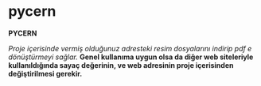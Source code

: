 # pycern


**PYCERN**

*Proje içerisinde vermiş olduğunuz adresteki resim dosyalarını indirip pdf e dönüştürmeyi sağlar.*
**Genel kullanıma uygun olsa da diğer web siteleriyle kullanıldığında sayaç değerinin, ve web adresinin proje içerisinden değiştirilmesi gerekir.**
